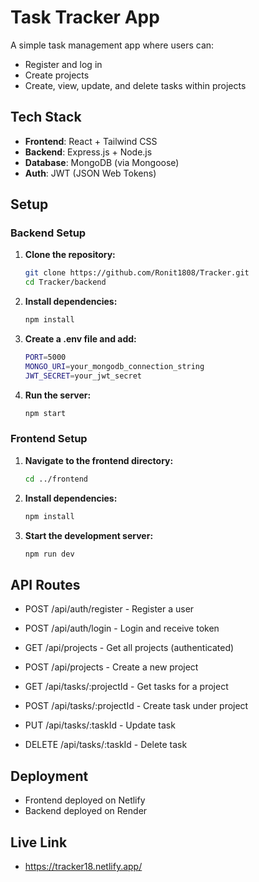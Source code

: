 # Task Tracker App

A simple task management app where users can:

- Register and log in
- Create projects
- Create, view, update, and delete tasks within projects

##  Tech Stack

- **Frontend**: React + Tailwind CSS
- **Backend**: Express.js + Node.js
- **Database**: MongoDB (via Mongoose)
- **Auth**: JWT (JSON Web Tokens)


## Setup

### Backend Setup

1. **Clone the repository:**
   ```bash
   git clone https://github.com/Ronit1808/Tracker.git
   cd Tracker/backend
   ```

2. **Install dependencies:**
   ```bash
   npm install
   ```

3. **Create a .env file and add:**
   ```bash
   PORT=5000
   MONGO_URI=your_mongodb_connection_string
   JWT_SECRET=your_jwt_secret
   ```

4. **Run the server:**
   ```bash
   npm start
   ```

### Frontend Setup

1. **Navigate to the frontend directory:**
   ```bash
   cd ../frontend
   ```

2. **Install dependencies:**
   ```bash
   npm install
   ```

3. **Start the development server:**
   ```bash
   npm run dev
   ```

## API Routes
- POST /api/auth/register - Register a user

- POST /api/auth/login - Login and receive token

- GET /api/projects - Get all projects (authenticated)

- POST /api/projects - Create a new project

- GET /api/tasks/:projectId - Get tasks for a project

- POST /api/tasks/:projectId - Create task under project

- PUT /api/tasks/:taskId - Update task

- DELETE /api/tasks/:taskId - Delete task

## Deployment
- Frontend deployed on Netlify
- Backend deployed on Render

## Live Link
- https://tracker18.netlify.app/
  
